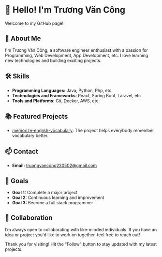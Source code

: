 # 👋 Hello! I'm Trương Văn Công

Welcome to my GitHub page!

## 🌟 About Me

I'm Trương Văn Công, a software engineer enthusiast with a passion for Programming, Web Development, App Development, etc. I love learning new technologies and building exciting projects.

## 🛠️ Skills

- **Programming Languages:** Java, Python, Php, etc.
- **Technologies and Frameworks:** React, Spring Boot, Laravel, etc
- **Tools and Platforms:** Git, Docker, AWS, etc.

## 📚 Featured Projects

- [memorize-english-vocabulary](https://github.com/vancong2305/memorize-english-vocabulary): 
The project helps everybody remember vocabulary better.
## 📫 Contact

- **Email:** truongvancong230502@gmail.com
<!-- 
- **LinkedIn:** [link to your LinkedIn profile]
- **Twitter:** [link to your Twitter profile]
## 📝 Blog

I also write blogs on topics like [topics you write about: Programming, Technology, Personal Development, etc.]. You can read my articles at [link to your blog].
-->
## 🎯 Goals

- **Goal 1:** Complete a major project
- **Goal 2:** Continuous learning and improvement
- **Goal 3:** Become a full stack programmer

## 🤝 Collaboration

I’m always open to collaborating with like-minded individuals. If you have an idea or project you'd like to work on together, feel free to reach out!

Thank you for visiting! Hit the "Follow" button to stay updated with my latest projects.
